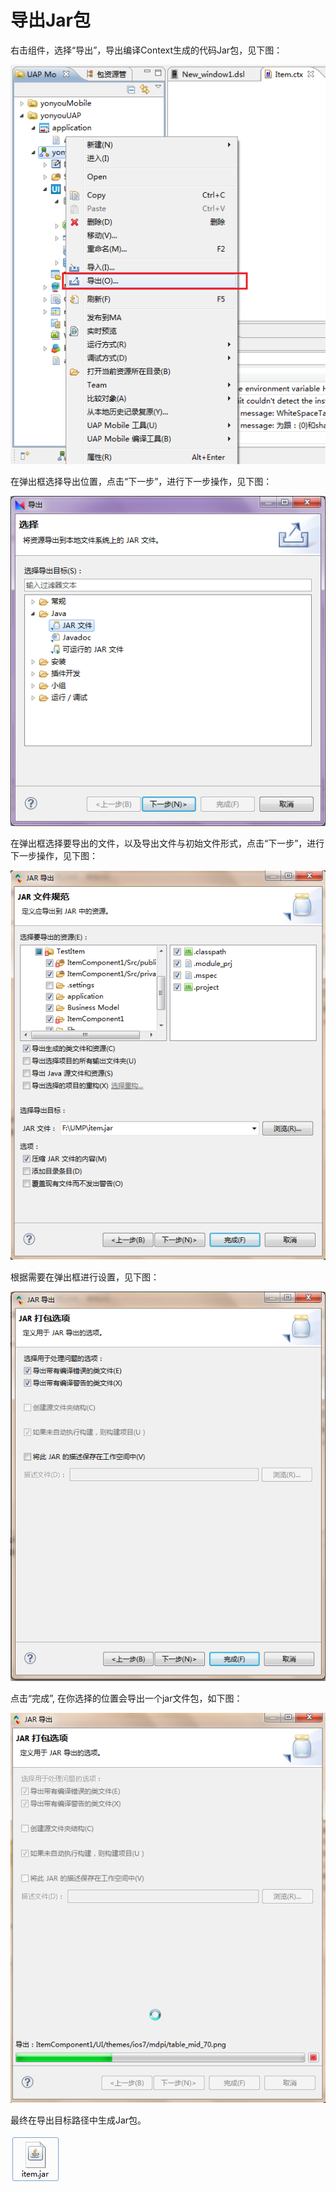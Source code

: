 # 导出Jar包

右击组件，选择“导出”，导出编译Context生成的代码Jar包，见下图：

![](/articles/studio/8-/images/image88.png)

在弹出框选择导出位置，点击“下一步”，进行下一步操作，见下图：

![](/articles/studio/8-/images/image89.png)

在弹出框选择要导出的文件，以及导出文件与初始文件形式，点击“下一步”，进行下一步操作，见下图：

![](/articles/studio/8-/images/image90.png)

根据需要在弹出框进行设置，见下图： 

![](/articles/studio/8-/images/image91.png)

点击“完成”, 在你选择的位置会导出一个jar文件包，如下图：

![](/articles/studio/8-/images/image92.png)

最终在导出目标路径中生成Jar包。

![](/articles/studio/9-/images/image93.png)




